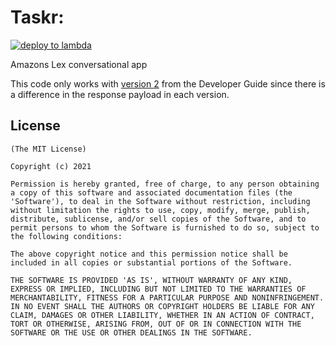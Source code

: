 # Taskr:

<!--- Replace <OWNER> with your Github Username and <REPOSITORY> with the name of your repository. -->
<!--- You can find both of these in the url bar when you open your repository in github. -->

[![deploy to lambda](https://github.com/botchway44/tasks-assistant-lambda/actions/workflows/main.yml/badge.svg)](https://github.com/botchway44/tasks-assistant-lambda/actions/workflows/main.yml)

<!--- Describe your app in one or two sentences -->

Amazons Lex conversational app

This code only works with [version 2](https://docs.aws.amazon.com/lex/index.html) from the Developer Guide since there is a difference in the response payload in each version.

## License

```
(The MIT License)

Copyright (c) 2021

Permission is hereby granted, free of charge, to any person obtaining
a copy of this software and associated documentation files (the
'Software'), to deal in the Software without restriction, including
without limitation the rights to use, copy, modify, merge, publish,
distribute, sublicense, and/or sell copies of the Software, and to
permit persons to whom the Software is furnished to do so, subject to
the following conditions:

The above copyright notice and this permission notice shall be
included in all copies or substantial portions of the Software.

THE SOFTWARE IS PROVIDED 'AS IS', WITHOUT WARRANTY OF ANY KIND,
EXPRESS OR IMPLIED, INCLUDING BUT NOT LIMITED TO THE WARRANTIES OF
MERCHANTABILITY, FITNESS FOR A PARTICULAR PURPOSE AND NONINFRINGEMENT.
IN NO EVENT SHALL THE AUTHORS OR COPYRIGHT HOLDERS BE LIABLE FOR ANY
CLAIM, DAMAGES OR OTHER LIABILITY, WHETHER IN AN ACTION OF CONTRACT,
TORT OR OTHERWISE, ARISING FROM, OUT OF OR IN CONNECTION WITH THE
SOFTWARE OR THE USE OR OTHER DEALINGS IN THE SOFTWARE.
```
